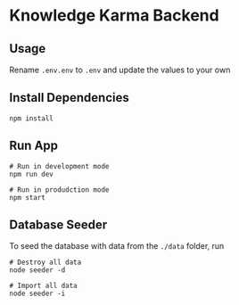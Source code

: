 # Knowledge Karma Backend

## Usage

Rename `.env.env` to `.env` and update the values to your own

## Install Dependencies

`npm install`

## Run App

```
# Run in development mode
npm run dev

# Run in produdction mode
npm start
```

## Database Seeder

To seed the database with data from the `./data` folder, run

```
# Destroy all data
node seeder -d

# Import all data
node seeder -i
```

